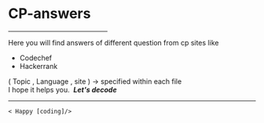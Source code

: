 # CP-answers
<hr width="40%">
Here you will find answers of different question from cp sites like 
<ul>
<li>Codechef</li>
<li>Hackerrank</li>
</ul>
( Topic , Language , site ) -> specified within each file  <br>
I hope it helps you.&nbsp;
<strong><em>Let's decode</em></strong>

***
```txt
< Happy [coding]/>
```
